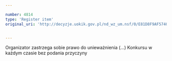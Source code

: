 ```yaml
---

number: 4814
type: 'Register item'
original_uri: 'http://decyzje.uokik.gov.pl/nd_wz_um.nsf/0/E81D8F9AF574074AC1257B82003CB500?OpenDocument'


---
```


Organizator zastrzega sobie prawo do unieważnienia (...) Konkursu w każdym czasie bez podania przyczyny
